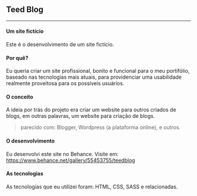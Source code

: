 ## Teed Blog
---
#### Um site fictício

Este é o desenvolvimento de um site fictício.


#### Por quê?

Eu queria criar um site profissional, bonito e funcional para o meu portifólio, baseado nas tecnologias mais atuais, para providenciar uma usabilidade realmente proveitosa para os possíveis usuários.

#### O conceito

A ideia por trás do projeto era criar um website para outros criados de blogs, em outras palavras, um website para criação de blogs.

> parecido com: Blogger, Wordpress (a plataforma online), e outros.

#### O desenvolvimento

Eu desenvolvi este site no Behance. Visite em: https://www.behance.net/gallery/55453755/teedblog

#### As tecnologias

As tecnologias que eu utilizei foram: HTML, CSS, SASS e relacionadas.
